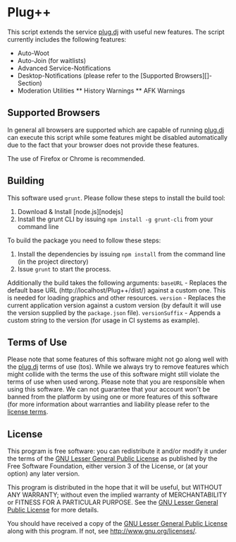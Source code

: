 Plug++
======
This script extends the service [plug.dj][plugdj] with useful new features.
The script currently includes the following features:
* Auto-Woot
* Auto-Join (for waitlists)
* Advanced Service-Notifications
* Desktop-Notifications (please refer to the [Supported Browsers][]-Section)
* Moderation Utilities
** History Warnings
** AFK Warnings

Supported Browsers
------------------
In general all browsers are supported which are capable of running [plug.dj][plugdj] can execute this script while some
features might be disabled automatically due to the fact that your browser does not provide these features.

The use of Firefox or Chrome is recommended.

Building
--------
This software used `grunt`. Please follow these steps to install the build tool:
1. Download & Install [node.js][nodejs]
1. Install the grunt CLI by issuing `npm install -g grunt-cli` from your command line

To build the package you need to follow these steps:
1. Install the dependencies by issuing `npm install` from the command line (in the project directory)
1. Issue `grunt` to start the process.

Additionally the build takes the following arguments:
`baseURL` - Replaces the default base URL (http://localhost/Plug++/dist/) against a custom one. This is needed for loading graphics and other resources.
`version` - Replaces the current application version against a custom version (by default it will use the version supplied by the `package.json` file).
`versionSuffix` - Appends a custom string to the version (for usage in CI systems as example).

Terms of Use
--------------------
Please note that some features of this software might not go along well with the [plug.dj][plugdj] terms of use (tos).
While we always try to remove features which might collide with the terms the use of this software might still violate
the terms of use when used wrong. Please note that you are responsible when using this software. We can not guarantee
that your account won't be banned from the platform by using one or more features of this software (for more information
about warranties and liability please refer to the [license terms](LICENSE).

License
-------
This program is free software: you can redistribute it and/or modify
it under the terms of the [GNU Lesser General Public License][LGPL] as published by
the Free Software Foundation, either version 3 of the License, or
(at your option) any later version.

This program is distributed in the hope that it will be useful,
but WITHOUT ANY WARRANTY; without even the implied warranty of
MERCHANTABILITY or FITNESS FOR A PARTICULAR PURPOSE.  See the
[GNU Lesser General Public License][LGPL] for more details.

You should have received a copy of the [GNU Lesser General Public License][LGPL]
along with this program.  If not, see <http://www.gnu.org/licenses/>.

[plugdj]: http://plug.dj
[LGPL]: http://www.gnu.org/licenses/lgpl.txt